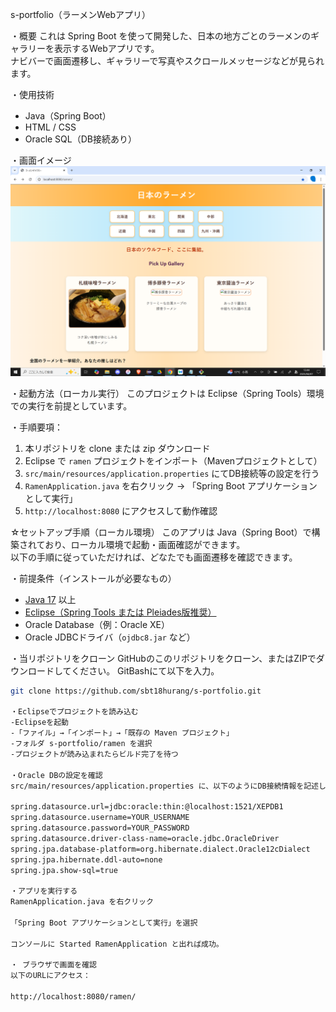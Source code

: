 s-portfolio（ラーメンWebアプリ）

・概要
これは Spring Boot を使って開発した、日本の地方ごとのラーメンのギャラリーを表示するWebアプリです。  
ナビバーで画面遷移し、ギャラリーで写真やスクロールメッセージなどが見られます。

・使用技術
- Java（Spring Boot）
- HTML / CSS
- Oracle SQL（DB接続あり）

・画面イメージ
![トップページのスクリーンショット](./ramen/screenshot.png)

・起動方法（ローカル実行）
このプロジェクトは Eclipse（Spring Tools）環境での実行を前提としています。

・手順要項：
1. 本リポジトリを clone または zip ダウンロード
2. Eclipse で `ramen` プロジェクトをインポート（Mavenプロジェクトとして）
3. `src/main/resources/application.properties` にてDB接続等の設定を行う
4. `RamenApplication.java` を右クリック → 「Spring Boot アプリケーションとして実行」
5. `http://localhost:8080` にアクセスして動作確認

☆セットアップ手順（ローカル環境）
このアプリは Java（Spring Boot）で構築されており、ローカル環境で起動・画面確認ができます。  
以下の手順に従っていただければ、どなたでも画面遷移を確認できます。

・前提条件（インストールが必要なもの）
- [Java 17](https://www.oracle.com/java/technologies/javase/jdk17-archive-downloads.html) 以上
- [Eclipse（Spring Tools または Pleiades版推奨）](https://mergedoc.osdn.jp/)
- Oracle Database（例：Oracle XE）
- Oracle JDBCドライバ（`ojdbc8.jar` など）

・当リポジトリをクローン
GitHubのこのリポジトリをクローン、またはZIPでダウンロードしてください。
GitBashにて以下を入力。

```bash
git clone https://github.com/sbt18hurang/s-portfolio.git

・Eclipseでプロジェクトを読み込む
-Eclipseを起動
-「ファイル」→「インポート」→「既存の Maven プロジェクト」
-フォルダ s-portfolio/ramen を選択
-プロジェクトが読み込まれたらビルド完了を待つ

・Oracle DBの設定を確認
src/main/resources/application.properties に、以下のようにDB接続情報を記述します。

spring.datasource.url=jdbc:oracle:thin:@localhost:1521/XEPDB1
spring.datasource.username=YOUR_USERNAME
spring.datasource.password=YOUR_PASSWORD
spring.datasource.driver-class-name=oracle.jdbc.OracleDriver
spring.jpa.database-platform=org.hibernate.dialect.Oracle12cDialect
spring.jpa.hibernate.ddl-auto=none
spring.jpa.show-sql=true

・アプリを実行する
RamenApplication.java を右クリック

「Spring Boot アプリケーションとして実行」を選択

コンソールに Started RamenApplication と出れば成功。

・ ブラウザで画面を確認
以下のURLにアクセス：

http://localhost:8080/ramen/

